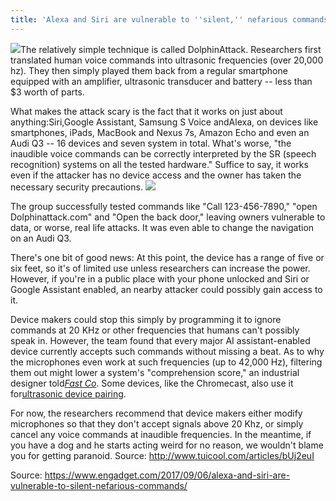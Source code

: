 ```yaml
---
title: 'Alexa and Siri are vulnerable to ''silent,'' nefarious commands'
---
```


![](https://cdn.macrumors.com/article-new/2017/03/siri-alexa-fight.jpg)The relatively simple technique is called DolphinAttack. Researchers first translated human voice commands into ultrasonic frequencies \(over 20,000 hz\). They then simply played them back from a regular smartphone equipped with an amplifier, ultrasonic transducer and battery -- less than $3 worth of parts.

What makes the attack scary is the fact that it works on just about anything:Siri,Google Assistant, Samsung S Voice andAlexa, on devices like smartphones, iPads, MacBook and Nexus 7s, Amazon Echo and even an Audi Q3 -- 16 devices and seven system in total. What's worse, "the inaudible voice commands can be correctly interpreted by the SR \(speech recognition\) systems on all the tested hardware." Suffice to say, it works even if the attacker has no device access and the owner has taken the necessary security precautions.
![](http://img2.tuicool.com/NrMvAzq.jpg)

The group successfully tested commands like "Call 123-456-7890," "open Dolphinattack.com" and "Open the back door," leaving owners vulnerable to data, or worse, real life attacks. It was even able to change the navigation on an Audi Q3.

There's one bit of good news: At this point, the device has a range of five or six feet, so it's of limited use unless researchers can increase the power. However, if you're in a public place with your phone unlocked and Siri or Google Assistant enabled, an nearby attacker could possibly gain access to it.

Device makers could stop this simply by programming it to ignore commands at 20 KHz or other frequencies that humans can't possibly speak in. However, the team found that every major AI assistant-enabled device currently accepts such commands without missing a beat. As to why the microphones even work at such frequencies \(up to 42,000 Hz\), filtering them out might lower a system's "comprehension score," an industrial designer told[_Fast Co_](https://www.fastcodesign.com/90139019/a-simple-design-flaw-makes-it-astoundingly-easy-to-hack-siri-and-alexa). Some devices, like the Chromecast, also use it for[ultrasonic device pairing](https://www.engadget.com/2014/06/27/chromecast-ultrasonic-pairing/).

For now, the researchers recommend that device makers either modify microphones so that they don't accept signals above 20 Khz, or simply cancel any voice commands at inaudible frequencies. In the meantime, if you have a dog and he starts acting weird for no reason, we wouldn't blame you for getting paranoid.
Source: http://www.tuicool.com/articles/bUj2euI

Source: https://www.engadget.com/2017/09/06/alexa-and-siri-are-vulnerable-to-silent-nefarious-commands/

